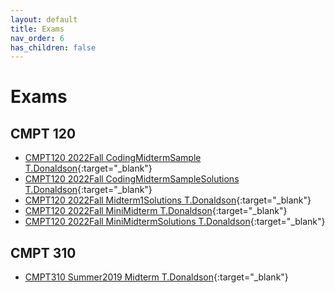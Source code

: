 ```yaml
--- 
layout: default 
title: Exams 
nav_order: 6 
has_children: false 
---
```

# Exams

## CMPT 120
- [CMPT120 2022Fall CodingMidtermSample T.Donaldson](./exams/CMPT%20120/CMPT120%202022Fall%20CodingMidtermSample%20T.Donaldson.pdf){:target="_blank"}
- [CMPT120 2022Fall CodingMidtermSampleSolutions T.Donaldson](./exams/CMPT%20120/CMPT120%202022Fall%20CodingMidtermSampleSolutions%20T.Donaldson.pdf){:target="_blank"}
- [CMPT120 2022Fall Midterm1Solutions T.Donaldson](./exams/CMPT%20120/CMPT120%202022Fall%20Midterm1Solutions%20T.Donaldson.pdf){:target="_blank"}
- [CMPT120 2022Fall MiniMidterm T.Donaldson](./exams/CMPT%20120/CMPT120%202022Fall%20MiniMidterm%20T.Donaldson.pdf){:target="_blank"}
- [CMPT120 2022Fall MiniMidtermSolutions T.Donaldson](./exams/CMPT%20120/CMPT120%202022Fall%20MiniMidtermSolutions%20T.Donaldson.pdf){:target="_blank"}

## CMPT 310
- [CMPT310 Summer2019 Midterm T.Donaldson](./exams/CMPT%20310/CMPT310%20Summer2019%20Midterm%20T.Donaldson.pdf){:target="_blank"}

